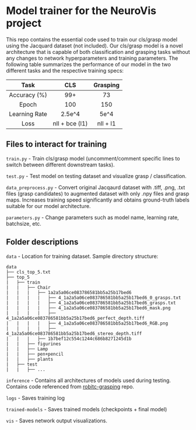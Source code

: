 # Model trainer for the NeuroVis project
This repo contains the essential code used to train our cls/grasp model using the Jacquard dataset (not included). Our cls/grasp model is a novel architecture that is capable of both classification and grasping tasks without any changes to network hyperparameters and training parameters. The following table summarizes the performance of our model in the two different tasks and the respective training specs:

 Task | CLS | Grasping
 :---: | :---: | :---:
 Accuracy (%) | 99+ | 73
 Epoch | 100 | 150
 Learning Rate | 2.5e^4 | 5e^4
 Loss | nll + bce (l1) | nll + l1

 ## Files to interact for training
 ```train.py``` - Train cls/grasp model (uncomment/comment specific lines to switch between different downstream tasks).

 ```test.py``` - Test model on testing dataset and visualize grasp / classification.

 ```data_preprocess.py``` - Convert original Jacqaurd dataset with .tiff, .png, .txt files (grasp candidates) to augmented dataset with only .npy files and grasp maps. Increases training speed significantly and obtains ground-truth labels suitable for our model architecture.

 ```parameters.py``` - Change parameters such as model name, learning rate, batchsize, etc.

## Folder descriptions
```data``` - Location for training dataset.
Sample directory structure:
```
data
├── cls_top_5.txt
├── top_5
|   ├── train
|   |   ├── Chair
|   |   |   ├── 1a2a5a06ce083786581bb5a25b17bed6
|   |   |   |   ├── 4_1a2a5a06ce083786581bb5a25b17bed6_0_grasps.txt
|   |   |   |   ├── 4_1a2a5a06ce083786581bb5a25b17bed6_grasps.txt
|   |   |   |   ├── 4_1a2a5a06ce083786581bb5a25b17bed6_mask.png
|   |   |   |   ├── 4_1a2a5a06ce083786581bb5a25b17bed6_perfect_depth.tiff
|   |   |   |   ├── 4_1a2a5a06ce083786581bb5a25b17bed6_RGB.png
|   |   |   |   ├── 4_1a2a5a06ce083786581bb5a25b17bed6_stereo_depth.tiff
|   |   |   ├── 1b7bef12c554c1244c686b8271245d1b
|   |   ├── figurines
|   |   ├── Lamp
|   |   ├── pen+pencil
|   |   ├── plants
|   ├── test
|   |   ├── ...
```

```inference``` - Contains all architectures of models used during testing. Contains code referenced from [robitc-grasping](https://github.com/skumra/robotic-grasping) repo.

```logs``` - Saves training log

```trained-models``` - Saves trained models (checkpoints + final model)

```vis``` - Saves network output visualizations.